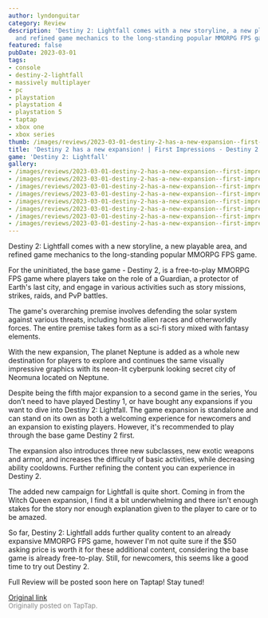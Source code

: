 ```yaml
---
author: lyndonguitar
category: Review
description: 'Destiny 2: Lightfall comes with a new storyline, a new playable area,
  and refined game mechanics to the long-standing popular MMORPG FPS game.'
featured: false
pubDate: 2023-03-01
tags:
- console
- destiny-2-lightfall
- massively multiplayer
- pc
- playstation
- playstation 4
- playstation 5
- taptap
- xbox one
- xbox series
thumb: /images/reviews/2023-03-01-destiny-2-has-a-new-expansion--first-impressions---destiny-2-lightfall-0.avif
title: 'Destiny 2 has a new expansion! | First Impressions - Destiny 2: Lightfall'
game: 'Destiny 2: Lightfall'
gallery:
- /images/reviews/2023-03-01-destiny-2-has-a-new-expansion--first-impressions---destiny-2-lightfall-0.avif
- /images/reviews/2023-03-01-destiny-2-has-a-new-expansion--first-impressions---destiny-2-lightfall-1.avif
- /images/reviews/2023-03-01-destiny-2-has-a-new-expansion--first-impressions---destiny-2-lightfall-2.avif
- /images/reviews/2023-03-01-destiny-2-has-a-new-expansion--first-impressions---destiny-2-lightfall-3.avif
- /images/reviews/2023-03-01-destiny-2-has-a-new-expansion--first-impressions---destiny-2-lightfall-4.avif
- /images/reviews/2023-03-01-destiny-2-has-a-new-expansion--first-impressions---destiny-2-lightfall-5.avif
- /images/reviews/2023-03-01-destiny-2-has-a-new-expansion--first-impressions---destiny-2-lightfall-6.avif
- /images/reviews/2023-03-01-destiny-2-has-a-new-expansion--first-impressions---destiny-2-lightfall-7.avif
---
```

Destiny 2: Lightfall comes with a new storyline, a new playable area, and refined game mechanics to the long-standing popular MMORPG FPS game.

For the uninitiated, the base game - Destiny 2, is a free-to-play MMORPG FPS game where players take on the role of a Guardian, a protector of Earth's last city, and engage in various activities such as story missions, strikes, raids, and PvP battles.

The game's overarching premise involves defending the solar system against various threats, including hostile alien races and otherworldly forces. The entire premise takes form as a sci-fi story mixed with fantasy elements.

With the new expansion, The planet Neptune is added as a whole new destination for players to explore and continues the same visually impressive graphics with its neon-lit cyberpunk looking secret city of Neomuna located on Neptune.

Despite being the fifth major expansion to a second game in the series, You don’t need to have played Destiny 1, or have bought any expansions if you want to dive into Destiny 2: Lightfall. The game expansion is standalone and can stand on its own as both a welcoming experience for newcomers and an expansion to existing players. However, it's recommended to play through the base game Destiny 2 first.

The expansion also introduces three new subclasses, new exotic weapons and armor, and increases the difficulty of basic activities, while decreasing ability cooldowns.  Further refining the content you can experience in Destiny 2.

The added new campaign for Lightfall is quite short. Coming in from the Witch Queen expansion, I find it a bit underwhelming and there isn’t enough stakes for the story nor enough explanation given to the player to care or to be amazed.

So far, Destiny 2: Lightfall adds further quality content to an already expansive MMORPG FPS game, however I'm not quite sure if the $50 asking price is worth it for these additional content, considering the base game is already free-to-play. Still, for newcomers, this seems like a good time to try out Destiny 2.

Full Review will be posted soon here on Taptap! Stay tuned!

[Original link](https://www.taptap.io/post/4679875)<br><span style="font-size: 0.95em; color: #888;">Originally posted on TapTap.</span>